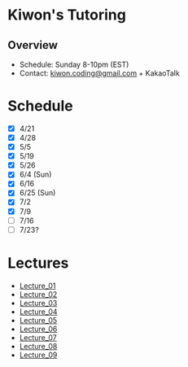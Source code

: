 # Kiwon's Tutoring
## Overview
* Schedule: Sunday 8-10pm (EST)
* Contact: kiwon.coding@gmail.com + KakaoTalk

# Schedule
- [x] 4/21
- [x] 4/28
- [x] 5/5
- [x] 5/19
- [x] 5/26
- [x] 6/4 (Sun)
- [x] 6/16
- [x] 6/25 (Sun)
- [x] 7/2
- [x] 7/9
- [ ] 7/16
- [ ] 7/23?

# Lectures
* [Lecture_01](lectures/lecture_01.md)
* [Lecture_02](lectures/lecture_02.md)
* [Lecture_03](lectures/lecture_03.md)
* [Lecture_04](lectures/lecture_04.md)
* [Lecture_05](lectures/lecture_05.md)
* [Lecture_06](lectures/lecture_06.md)
* [Lecture_07](lectures/lecture_07.md)
* [Lecture_08](lectures/lecture_08.md)
* [Lecture_09](lectures/lecture_09.md)
